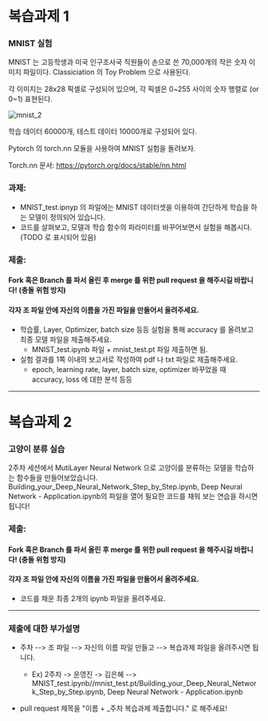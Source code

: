 # 복습과제 1
### MNIST 실험 

MNIST 는 고등학생과 미국 인구조사국 직원들이 손으로 쓴 70,000개의 작은 숫자 이미지 파일이다. 
Classiciation 의 Toy Problem 으로 사용된다. 

각 이미지는 28x28 픽셀로 구성되어 있으며, 각 픽셀은 0~255 사이의 숫자 행렬로 (or 0~1) 표현된다. 

![mnist_2](https://static.javatpoint.com/tutorial/tensorflow/images/mnist-dataset-in-cnn3.png)

학습 데이터 60000개, 테스트 데이터 10000개로 구성되어 있다.

Pytorch 의 torch.nn 모듈을 사용하여 MNIST 실험을 돌려보자. 

Torch.nn 문서: https://pytorch.org/docs/stable/nn.html 

### 과제: 

* MNIST_test.ipnyp 의 파일에는 MNIST 데이터셋을 이용하여 간단하게 학습을 하는 모델이 정의되어 있습니다.
* 코드를 살펴보고, 모델과 학습 함수의 파라미터를 바꾸어보면서 실험을 해봅시다. (TODO 로 표시되어 있음)

### 제출: 

#### Fork 혹은 Branch 를 파서 올린 후 merge 를 위한 pull request 을 해주시길 바랍니다! (충돌 위험 방지)
#### 각자 조 파일 안에 자신의 이름을 가진 파일을 만들어서 올려주세요.

* 학습률, Layer, Optimizer, batch size 등등 실험을 통해 accuracy 를 올려보고 최종 모델 파일을 제출해주세요.
    * MNIST_test.ipynb 파일  + mnist_test.pt 파일 제출하면 됨.
* 실험 결과를 1쪽 이내의 보고서로 작성하여 pdf 나 txt 파일로 제출해주세요.
  * epoch, learning rate, layer, batch size, optimizer 바꾸었을 때 accuracy, loss 에 대한 분석 등등
  

------------

# 복습과제 2
### 고양이 분류 실습

2주차 세션에서 MutiLayer Neural Network 으로 고양이를 분류하는 모델을 학습하는 함수들을 만들어보았습니다. 
Building_your_Deep_Neural_Network_Step_by_Step.ipynb, Deep Neural Network - Application.ipynb의 파일을 열어 필요한 코드를 채워 보는 연습을 하시면 됩니다! 

### 제출:

#### Fork 혹은 Branch 를 파서 올린 후 merge 를 위한 pull request 을 해주시길 바랍니다! (충돌 위험 방지)
#### 각자 조 파일 안에 자신의 이름을 가진 파일을 만들어서 올려주세요.

* 코드를 채운 최종 2개의 ipynb 파일을 올려주세요. 

------------

### 제출에 대한 부가설명

* 주차 --> 조 파일 --> 자신의 이름 파일 만들고 --> 복습과제 파일을 올려주시면 됩니다.
  * Ex) 2주차 -> 운영진 -> 김은혜 --> MNIST_test.ipynb//mnist_test.pt/Building_your_Deep_Neural_Network_Step_by_Step.ipynb, Deep Neural Network - Application.ipynb

* pull request 제목을 "이름 + _주차 복습과제 제출합니다." 로 해주세요! 





